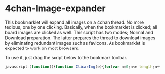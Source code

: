 # 4chan-Image-expander
This bookmarklet will expand all images on a 4chan thread. No more tedious, one by one clicking. Basically, when the bookmarklet is clicked; all board images are clicked as well. This script has two modes; Normal and Download preparation. The latter prepares the thread to download images by eliminating redundant images such as favicons. As bookmarklet is expected to work on most browsers.  

To use it, just drag the script below to the bookmark toolbar.

```javascript
javascript:(function(){function ClicarImg(e){for(var n=0;n<e.length;n++){var r=e[n].children[0].href,a=e[n].children[0].src,i=!0;e[n].children[0].href="javascript:void(0);",e[n].children[0].src="javascript:void(0);";for(var t=0;t<e[n].children.length;t++)"expanded-thumb"==e[n].children[t].className&&(i=!1);1==i&&e[n].children[0].click(),e[n].children[0].href=r,e[n].children[0].src=a}}var url=window.location.href;if(url.indexOf("boards.4chan.org")<0&&url.indexOf("/thread/")<0)alert("You are not in a 4chan thread");else{prueba=document.getElementsByClassName("fileThumb");for(var imagenes=document.getElementsByTagName("img"),p=imagenes.length-1;p>=0;p--)(imagenes[p].src.indexOf("favicon")>-1||imagenes[p].src.indexOf("fade.png")>-1||imagenes[p].src.indexOf("/title/")>-1||imagenes[p].src.indexOf("/contest_banners/")>-1||imagenes[p].src.indexOf("/buttons/")>-1)&&imagenes[p].remove(),""!=imagenes[p].parentNode.title&&imagenes[p].remove();for(var links=document.getElementsByTagName("link"),q=links.length-1;q>=0;q--)"stylesheet"!=links[q].rel&&links[q].remove();ClicarImg(prueba)}})();
```


